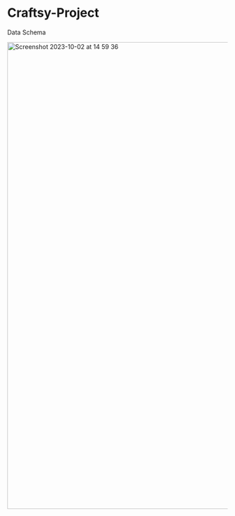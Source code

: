 # Craftsy-Project
Data Schema

<img width="1067" alt="Screenshot 2023-10-02 at 14 59 36" src="https://github.com/wenyulll/Catsy-Project/assets/110316470/e0070c0d-9d65-42fe-bafe-bc323f9f9a61">

